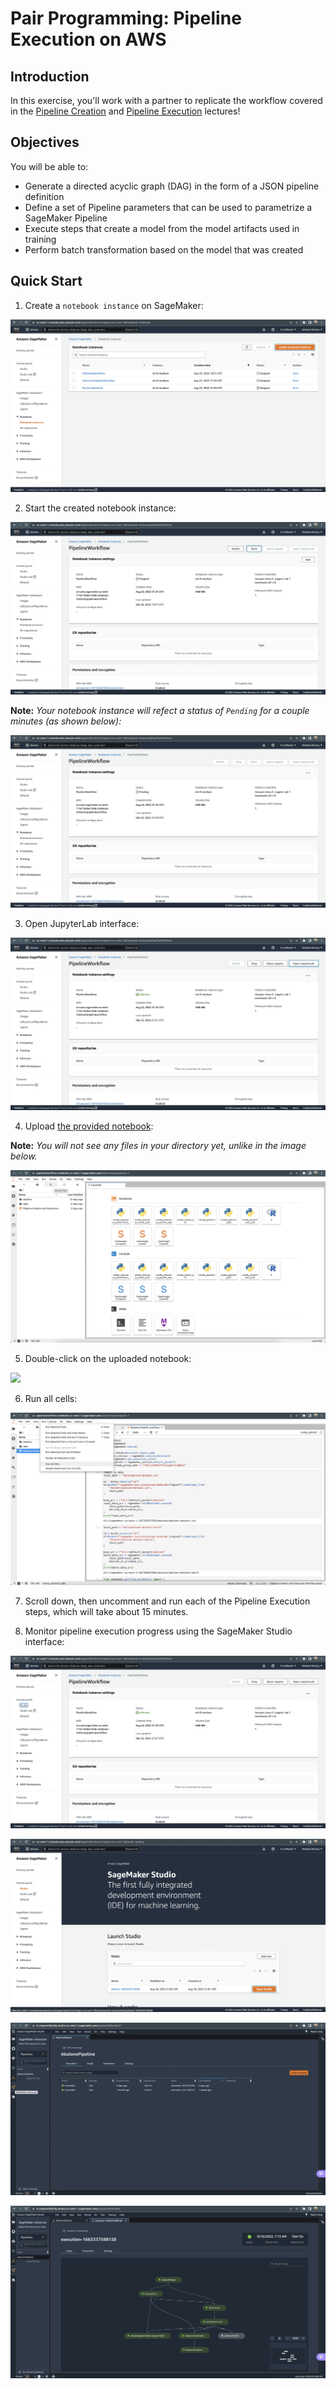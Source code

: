 # Pair Programming: Pipeline Execution on AWS

## Introduction

In this exercise, you'll work with a partner to replicate the workflow covered in the [Pipeline Creation](https://github.com/flatiron-school/DS-Deloitte-07062022-Architecting-Pipelines-with-AWS/blob/main/Pipeline%20Creation.ipynb) and [Pipeline Execution](https://github.com/flatiron-school/DS-Deloitte-07062022-Architecting-Pipelines-with-AWS/blob/main/Pipeline%20Execution.ipynb) lectures!

## Objectives

You will be able to:

- Generate a directed acyclic graph (DAG) in the form of a JSON pipeline definition
- Define a set of Pipeline parameters that can be used to parametrize a SageMaker Pipeline
- Execute steps that create a model from the model artifacts used in training
- Perform batch transformation based on the model that was created

## Quick Start

1. Create a `notebook instance` on SageMaker:

![](./images/create-notebook.png)

2. Start the created notebook instance:

![](./images/start-notebook.png)

**Note:** *Your notebook instance will refect a status of `Pending` for a couple minutes (as shown below):*

![](./images/pending.png)

3. Open JupyterLab interface:

![](./images/open-jupyter.png)

4. Upload [the provided notebook](https://github.com/flatiron-school/DS-Deloitte-07062022-PairProgramming-PipelineExecution/blob/solution/Pipeline%20Creation%20and%20Execution%20Workflow.ipynb):

**Note:** *You will not see any files in your directory yet, unlike in the image below.*

![](./images/upload.png)

5. Double-click on the uploaded notebook:

![](.images/open-notebook.png)

6. Run all cells:

![](./images/run-cells.png)

7. Scroll down, then uncomment and run each of the Pipeline Execution steps, which will take about 15 minutes.

8. Monitor pipeline execution progress using the SageMaker Studio interface:

![](./images/studio.png)

![](./images/open-studio.png)

![](./images/studio-interface-1.png)

![](./images/studio-interface-2.png)
